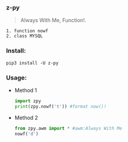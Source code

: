 ### z-py

  > Always With Me, Function!.

    1. function nowf
    2. class MYSQL 

### Install:

    pip3 install -U z-py

### Usage:

- Method 1
  ```python
  import zpy
  print(zpy.nowf('t')) #format now()!
  ```

- Method 2
  ```python
  from zpy.awm import * #awm:Always With Me
  nowf('d')
  ```
